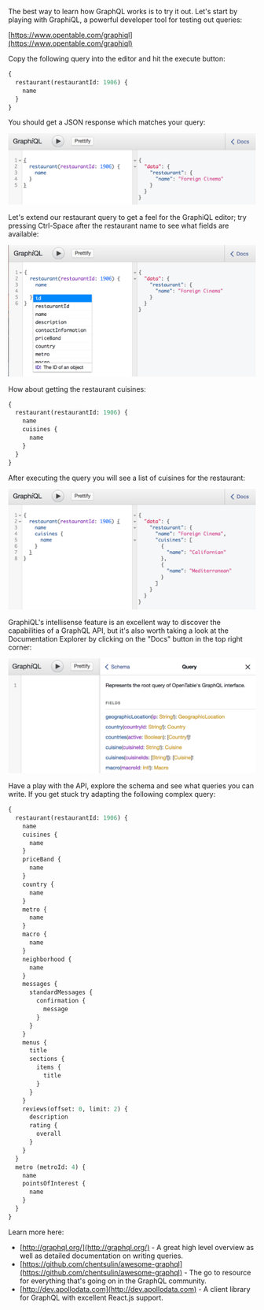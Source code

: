 The best way to learn how GraphQL works is to try it out. Let's start by playing with GraphiQL, a powerful developer tool for testing out queries:

[https://www.opentable.com/graphiql](https://www.opentable.com/graphiql)

Copy the following query into the editor and hit the execute button:

```graphql
{
  restaurant(restaurantId: 1906) {
    name
  }
}
```

You should get a JSON response which matches your query:

![Simple restaurant query](opentable/simple-restaurant-query.png)

Let's extend our restaurant query to get a feel for the GraphiQL editor; try pressing Ctrl-Space after the restaurant name to see what fields are available:

![GraphiQL intellisense](opentable/graphiql-intellisense.png)

How about getting the restaurant cuisines:

```graphql
{
  restaurant(restaurantId: 1906) {
    name
    cuisines {
      name
    }
  }
}
```

After executing the query you will see a list of cuisines for the restaurant:

![Restaurant with cuisines query](opentable/restaurant-with-cuisines-query.png)

GraphiQL's intellisense feature is an excellent way to discover the capabilities of a GraphQL API, but it's also worth taking a look at the Documentation Explorer by clicking on the "Docs" button in the top right corner:

![GraphiQL documentation explorer](opentable/documentation-explorer.png)

Have a play with the API, explore the schema and see what queries you can write. If you get stuck try adapting the following complex query:

```graphql
{
  restaurant(restaurantId: 1906) {
    name
    cuisines {
      name
    }
    priceBand {
      name
    }
    country {
      name
    }
    metro {
      name
    }
    macro {
      name
    }
    neighborhood {
      name
    }
    messages {
      standardMessages {
        confirmation {
          message
        }
      }
    }
    menus {
      title
      sections {
        items {
          title
        }
      }
    }
    reviews(offset: 0, limit: 2) {
      description
      rating {
        overall
      }
    }
  }
  metro (metroId: 4) {
    name
    pointsOfInterest {
      name
    }
  }
}
```

Learn more here:
* [http://graphql.org/](http://graphql.org/) - A great high level overview as well as detailed documentation on writing queries.
* [https://github.com/chentsulin/awesome-graphql](https://github.com/chentsulin/awesome-graphql) - The go to resource for everything that's going on in the GraphQL community.
* [http://dev.apollodata.com](http://dev.apollodata.com) - A client library for GraphQL with excellent React.js support.